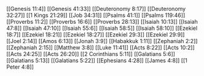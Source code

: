[[Genesis 11:4]]
[[Genesis 41:33]]
[[Deuteronomy 8:17]]
[[Deuteronomy 32:27]]
[[1 Kings 21:29]]
[[Job 34:31]]
[[Psalms 41:1]]
[[Psalms 119:46]]
[[Proverbs 11:2]]
[[Proverbs 16:6]]
[[Proverbs 28:13]]
[[Isaiah 10:13]]
[[Isaiah 47:8]]
[[Isaiah 47:10]]
[[Isaiah 55:6]]
[[Isaiah 58:5]]
[[Isaiah 58:10]]
[[Ezekiel 18:7]]
[[Ezekiel 18:21]]
[[Ezekiel 18:27]]
[[Ezekiel 29:3]]
[[Ezekiel 29:9]]
[[Joel 2:14]]
[[Amos 6:13]]
[[Jonah 3:9]]
[[Habakkuk 1:11]]
[[Zephaniah 2:2]]
[[Zephaniah 2:15]]
[[Matthew 3:8]]
[[Luke 11:41]]
[[Acts 8:22]]
[[Acts 10:2]]
[[Acts 24:25]]
[[Acts 26:20]]
[[2 Corinthians 5:11]]
[[Galatians 5:6]]
[[Galatians 5:13]]
[[Galatians 5:22]]
[[Ephesians 4:28]]
[[James 4:8]]
[[1 Peter 4:8]]
